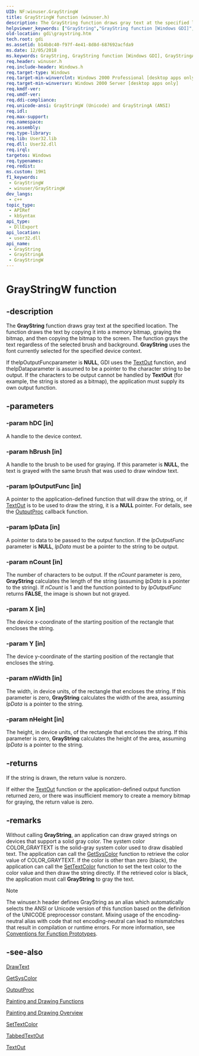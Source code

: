 ```yaml
---
UID: NF:winuser.GrayStringW
title: GrayStringW function (winuser.h)
description: The GrayString function draws gray text at the specified location.
helpviewer_keywords: ["GrayString","GrayString function [Windows GDI]","GrayStringA","GrayStringW","_win32_GrayString","gdi.graystring","winuser/GrayString","winuser/GrayStringA","winuser/GrayStringW"]
old-location: gdi\graystring.htm
tech.root: gdi
ms.assetid: b14b8c40-f97f-4e41-8d8d-687692acfda9
ms.date: 12/05/2018
ms.keywords: GrayString, GrayString function [Windows GDI], GrayStringA, GrayStringW, _win32_GrayString, gdi.graystring, winuser/GrayString, winuser/GrayStringA, winuser/GrayStringW
req.header: winuser.h
req.include-header: Windows.h
req.target-type: Windows
req.target-min-winverclnt: Windows 2000 Professional [desktop apps only]
req.target-min-winversvr: Windows 2000 Server [desktop apps only]
req.kmdf-ver: 
req.umdf-ver: 
req.ddi-compliance: 
req.unicode-ansi: GrayStringW (Unicode) and GrayStringA (ANSI)
req.idl: 
req.max-support: 
req.namespace: 
req.assembly: 
req.type-library: 
req.lib: User32.lib
req.dll: User32.dll
req.irql: 
targetos: Windows
req.typenames: 
req.redist: 
ms.custom: 19H1
f1_keywords:
 - GrayStringW
 - winuser/GrayStringW
dev_langs:
 - c++
topic_type:
 - APIRef
 - kbSyntax
api_type:
 - DllExport
api_location:
 - user32.dll
api_name:
 - GrayString
 - GrayStringA
 - GrayStringW
---
```


# GrayStringW function


## -description

The <b>GrayString</b> function draws gray text at the specified location. The function draws the text by copying it into a memory bitmap, graying the bitmap, and then copying the bitmap to the screen. The function grays the text regardless of the selected brush and background. <b>GrayString</b> uses the font currently selected for the specified device context.

If thelpOutputFuncparameter is <b>NULL</b>, GDI uses the <a href="https://docs.microsoft.com/windows/desktop/api/wingdi/nf-wingdi-textouta">TextOut</a> function, and thelpDataparameter is assumed to be a pointer to the character string to be output. If the characters to be output cannot be handled by <b>TextOut</b> (for example, the string is stored as a bitmap), the application must supply its own output function.

## -parameters

### -param hDC [in]

A handle to the device context.

### -param hBrush [in]

A handle to the brush to be used for graying. If this parameter is <b>NULL</b>, the text is grayed with the same brush that was used to draw window text.

### -param lpOutputFunc [in]

A pointer to the application-defined function that will draw the string, or, if <a href="https://docs.microsoft.com/windows/desktop/api/wingdi/nf-wingdi-textouta">TextOut</a> is to be used to draw the string, it is a <b>NULL</b> pointer. For details, see the <a href="https://docs.microsoft.com/windows/desktop/api/winuser/nc-winuser-graystringproc">OutputProc</a> callback function.

### -param lpData [in]

A pointer to data to be passed to the output function. If the <i>lpOutputFunc</i> parameter is <b>NULL</b>, <i>lpData</i> must be a pointer to the string to be output.

### -param nCount [in]

The number of characters to be output. If the <i>nCount</i> parameter is zero, <b>GrayString</b> calculates the length of the string (assuming <i>lpData</i> is a pointer to the string). If <i>nCount</i> is 1 and the function pointed to by <i>lpOutputFunc</i> returns <b>FALSE</b>, the image is shown but not grayed.

### -param X [in]

The device x-coordinate of the starting position of the rectangle that encloses the string.

### -param Y [in]

The device y-coordinate of the starting position of the rectangle that encloses the string.

### -param nWidth [in]

The width, in device units, of the rectangle that encloses the string. If this parameter is zero, <b>GrayString</b> calculates the width of the area, assuming <i>lpData</i> is a pointer to the string.

### -param nHeight [in]

The height, in device units, of the rectangle that encloses the string. If this parameter is zero, <b>GrayString</b> calculates the height of the area, assuming <i>lpData</i> is a pointer to the string.

## -returns

If the string is drawn, the return value is nonzero.

If either the <a href="https://docs.microsoft.com/windows/desktop/api/wingdi/nf-wingdi-textouta">TextOut</a> function or the application-defined output function returned zero, or there was insufficient memory to create a memory bitmap for graying, the return value is zero.

## -remarks

Without calling <b>GrayString</b>, an application can draw grayed strings on devices that support a solid gray color. The system color COLOR_GRAYTEXT is the solid-gray system color used to draw disabled text. The application can call the <a href="https://docs.microsoft.com/windows/desktop/api/winuser/nf-winuser-getsyscolor">GetSysColor</a> function to retrieve the color value of COLOR_GRAYTEXT. If the color is other than zero (black), the application can call the <a href="https://docs.microsoft.com/windows/desktop/api/wingdi/nf-wingdi-settextcolor">SetTextColor</a> function to set the text color to the color value and then draw the string directly. If the retrieved color is black, the application must call <b>GrayString</b> to gray the text.





> [!NOTE]
> The winuser.h header defines GrayString as an alias which automatically selects the ANSI or Unicode version of this function based on the definition of the UNICODE preprocessor constant. Mixing usage of the encoding-neutral alias with code that not encoding-neutral can lead to mismatches that result in compilation or runtime errors. For more information, see [Conventions for Function Prototypes](/windows/win32/intl/conventions-for-function-prototypes).

## -see-also

<a href="https://docs.microsoft.com/windows/desktop/api/winuser/nf-winuser-drawtext">DrawText</a>



<a href="https://docs.microsoft.com/windows/desktop/api/winuser/nf-winuser-getsyscolor">GetSysColor</a>



<a href="https://docs.microsoft.com/windows/desktop/api/winuser/nc-winuser-graystringproc">OutputProc</a>



<a href="https://docs.microsoft.com/windows/desktop/gdi/painting-and-drawing-functions">Painting and Drawing Functions</a>



<a href="https://docs.microsoft.com/windows/desktop/gdi/painting-and-drawing">Painting and Drawing Overview</a>



<a href="https://docs.microsoft.com/windows/desktop/api/wingdi/nf-wingdi-settextcolor">SetTextColor</a>



<a href="https://docs.microsoft.com/windows/desktop/api/winuser/nf-winuser-tabbedtextouta">TabbedTextOut</a>



<a href="https://docs.microsoft.com/windows/desktop/api/wingdi/nf-wingdi-textouta">TextOut</a>

